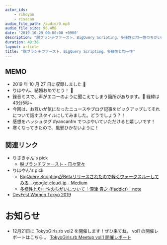 ```yaml
---
actor_ids:
    - rihoyan
    - risacan
audio_file_path: /audio/9.mp3
audio_file_size: 96.4MB
date: '2019-10-29 00:00:00 +0900'
description: "脱ブランチファースト、BigQuery Scripting、多様性と均一性のちがいについて話しました。"
duration: 49:36
layout: article
title: "脱ブランチファースト、BigQuery Scripting、多様性と均一性"
---
```


## MEMO

- 2019 年 10 月 27 日に収録しました 📆
- りほやん、結婚おめでとう！ 💐
- 録音ミスで、声がエコーのように聞こえてしまう箇所があります。🙏 経緯は43分5秒~
- 今回は、お互いが気になったニュースやブログ記事をピックアップしてそれについて話すスタイルにしてみました。どうでしょう？！
- 感想をハッシュタグ #yancanfm でつぶやいていただけると嬉しいです！
- 寒くなってきたので、風邪ひかないように！

## 関連リンク
- りさきゃん's pick
  - [脱ブランチファースト \- 日々常々](https://irof.hateblo.jp/entry/2019/10/25/113652)
- りほやん's pick
  - [BigQuery ScriptingがBetaリリースされたので軽くウォークスルーしてみる \- google\-cloud\-jp \- Medium](https://medium.com/google-cloud-jp/bigquery-scripting%E3%81%8Cbeta%E3%83%AA%E3%83%AA%E3%83%BC%E3%82%B9%E3%81%95%E3%82%8C%E3%81%9F%E3%81%AE%E3%81%A7%E8%BB%BD%E3%81%8F%E3%82%A6%E3%82%A9%E3%83%BC%E3%82%AF%E3%82%B9%E3%83%AB%E3%83%BC%E3%81%97%E3%81%A6%E3%81%BF%E3%82%8B-1408bab2c026)
  - [多様性と均一性のちがいについて｜深津 貴之 \(fladdict\)｜note](https://note.mu/fladdict/n/n4c99c9002591)
- [DevFest Women Tokyo 2019](https://www.devfest-women.com/)

# お知らせ
- 12月21日に TokyoGirls.rb vol2 を開催します！ぜひ来てね。 vol1 の開催レポートはこちら 。 [TokyoGirls\.rb Meetup vol\.1 開催レポート](https://magazine.rubyist.net/articles/0060/0060-TokyoGirlsrb01Report.html)